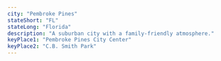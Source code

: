 ```yaml
---
city: "Pembroke Pines"
stateShort: "FL"
stateLong: "Florida"
description: "A suburban city with a family-friendly atmosphere."
keyPlace1: "Pembroke Pines City Center"
keyPlace2: "C.B. Smith Park"
---
```

